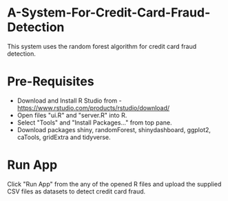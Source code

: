 # A-System-For-Credit-Card-Fraud-Detection
This system uses the random forest algorithm for credit card fraud detection.

# Pre-Requisites
- Download and Install R Studio from - https://www.rstudio.com/products/rstudio/download/
- Open files "ui.R" and "server.R" into R.
- Select "Tools" and "Install Packages..." from top pane.
- Download packages shiny, randomForest, shinydashboard, ggplot2, caTools, gridExtra and tidyverse.

# Run App

Click "Run App" from the any of the opened R files and upload the supplied CSV files as datasets to detect credit card fraud.
